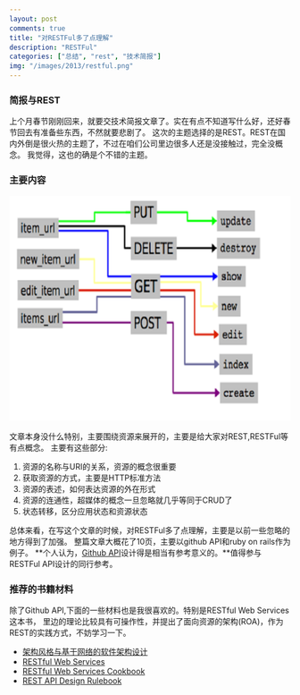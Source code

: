 ```yaml
---
layout: post
comments: true
title: "对RESTFul多了点理解"
description: "RESTFul"
categories: ["总结", "rest", "技术简报"]
img: "/images/2013/restful.png"
---
```


### 简报与REST

上个月春节刚刚回来，就要交技术简报文章了。实在有点不知道写什么好，还好春节回去有准备些东西，不然就要悲剧了。
这次的主题选择的是REST。REST在国内外倒是很火热的主题了，不过在咱们公司里边很多人还是没接触过，完全没概念。
我觉得，这也的确是个不错的主题。

### 主要内容

![RESTFul vs CURD][0]

文章本身没什么特别，主要围绕资源来展开的，主要是给大家对REST,RESTFul等有点概念。
主要有这些部分:

1. 资源的名称与URI的关系，资源的概念很重要
2. 获取资源的方式，主要是HTTP标准方法
3. 资源的表述，如何表达资源的外在形式
4. 资源的连通性，超媒体的概念一旦忽略就几乎等同于CRUD了
5. 状态转移，区分应用状态和资源状态

总体来看，在写这个文章的时候，对RESTFul多了点理解，主要是以前一些忽略的地方得到了加强。
整篇文章大概花了10页，主要以github API和ruby on rails作为例子。
**个人认为，[Github API][5]设计得是相当有参考意义的。**值得参与RESTFul API设计的同行参考。

### 推荐的书籍材料

除了Github API,下面的一些材料也是我很喜欢的。特别是RESTful Web Services这本书，
里边的理论比较具有可操作性，并提出了面向资源的架构(ROA)，作为REST的实践方式，不妨学习一下。

* [架构风格与基于网络的软件架构设计][1]
* [RESTful Web Services][2]
* [RESTful Web Services Cookbook][3]
* [REST API Design Rulebook][4]

 [0]: /assets/images/2013/restful.png
 [1]: http://www.redsaga.com/opendoc/REST_cn.pdf
 [2]: http://book.douban.com/subject/3094230/
 [3]: http://book.douban.com/subject/6837645/
 [4]: http://book.douban.com/subject/6937982/
 [5]: http://developer.github.com/